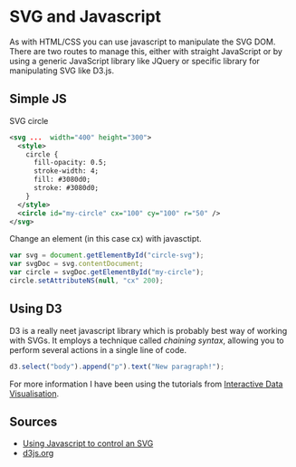 # SVG and Javascript

As with HTML/CSS you can use javascript to manipulate the SVG DOM. There are two routes to manage this, either with straight JavaScript or by using a generic JavaScript library like JQuery or specific library for manipulating SVG like D3.js.

## Simple JS

SVG circle

```svg
<svg ...  width="400" height="300">
  <style>
    circle {
      fill-opacity: 0.5;
      stroke-width: 4;
      fill: #3080d0;
      stroke: #3080d0;
    }
  </style>
  <circle id="my-circle" cx="100" cy="100" r="50" />
</svg>
```

Change an element (in this case cx) with javasctipt.

```javascript
var svg = document.getElementById("circle-svg"); 
var svgDoc = svg.contentDocument;
var circle = svgDoc.getElementById("my-circle");
circle.setAttributeNS(null, "cx" 200);

```
## Using D3

D3 is a really neet javascript library which is probably best way of working with SVGs. It employs a technique called *chaining syntax*, allowing you to perform several actions in a single line of code. 

```javascript
d3.select("body").append("p").text("New paragraph!");
```

For more information I have been using the tutorials from [Interactive Data Visualisation](http://alignedleft.com/tutorials/d3/). 

## Sources

  *  [Using Javascript to control an SVG](http://www.petercollingridge.co.uk/data-visualisation/using-javascript-control-svg)
  *  [d3js.org](http://d3js.org/)
